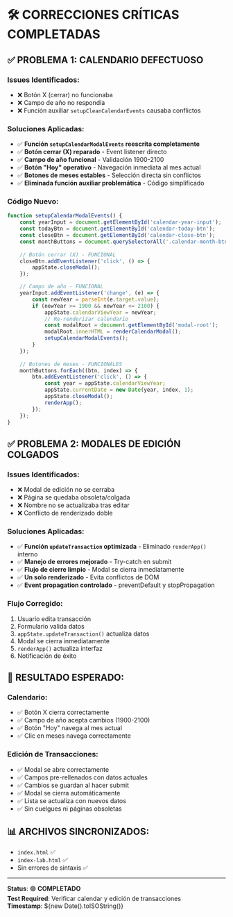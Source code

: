 # 🛠️ CORRECCIONES CRÍTICAS COMPLETADAS

## ✅ **PROBLEMA 1: CALENDARIO DEFECTUOSO**

### **Issues Identificados:**
- ❌ Botón X (cerrar) no funcionaba
- ❌ Campo de año no respondía 
- ❌ Función auxiliar `setupCleanCalendarEvents` causaba conflictos

### **Soluciones Aplicadas:**
- ✅ **Función `setupCalendarModalEvents` reescrita completamente**
- ✅ **Botón cerrar (X) reparado** - Event listener directo
- ✅ **Campo de año funcional** - Validación 1900-2100
- ✅ **Botón "Hoy" operativo** - Navegación inmediata al mes actual
- ✅ **Botones de meses estables** - Selección directa sin conflictos
- ✅ **Eliminada función auxiliar problemática** - Código simplificado

### **Código Nuevo:**
```javascript
function setupCalendarModalEvents() {
    const yearInput = document.getElementById('calendar-year-input');
    const todayBtn = document.getElementById('calendar-today-btn');
    const closeBtn = document.getElementById('calendar-close-btn');
    const monthButtons = document.querySelectorAll('.calendar-month-btn');
    
    // Botón cerrar (X) - FUNCIONAL
    closeBtn.addEventListener('click', () => {
        appState.closeModal();
    });

    // Campo de año - FUNCIONAL  
    yearInput.addEventListener('change', (e) => {
        const newYear = parseInt(e.target.value);
        if (newYear >= 1900 && newYear <= 2100) {
            appState.calendarViewYear = newYear;
            // Re-renderizar calendario
            const modalRoot = document.getElementById('modal-root');
            modalRoot.innerHTML = renderCalendarModal();
            setupCalendarModalEvents();
        }
    });
    
    // Botones de meses - FUNCIONALES
    monthButtons.forEach((btn, index) => {
        btn.addEventListener('click', () => {
            const year = appState.calendarViewYear;
            appState.currentDate = new Date(year, index, 1);
            appState.closeModal();
            renderApp();
        });
    });
}
```

## ✅ **PROBLEMA 2: MODALES DE EDICIÓN COLGADOS**

### **Issues Identificados:**
- ❌ Modal de edición no se cerraba
- ❌ Página se quedaba obsoleta/colgada
- ❌ Nombre no se actualizaba tras editar
- ❌ Conflicto de renderizado doble

### **Soluciones Aplicadas:**
- ✅ **Función `updateTransaction` optimizada** - Eliminado `renderApp()` interno
- ✅ **Manejo de errores mejorado** - Try-catch en submit
- ✅ **Flujo de cierre limpio** - Modal se cierra inmediatamente
- ✅ **Un solo renderizado** - Evita conflictos de DOM
- ✅ **Event propagation controlado** - preventDefault y stopPropagation

### **Flujo Corregido:**
1. Usuario edita transacción
2. Formulario valida datos
3. `appState.updateTransaction()` actualiza datos
4. Modal se cierra inmediatamente
5. `renderApp()` actualiza interfaz
6. Notificación de éxito

## 🌟 **RESULTADO ESPERADO:**

### **Calendario:**
- ✅ Botón X cierra correctamente
- ✅ Campo de año acepta cambios (1900-2100)
- ✅ Botón "Hoy" navega al mes actual
- ✅ Clic en meses navega correctamente

### **Edición de Transacciones:**
- ✅ Modal se abre correctamente
- ✅ Campos pre-rellenados con datos actuales
- ✅ Cambios se guardan al hacer submit
- ✅ Modal se cierra automáticamente
- ✅ Lista se actualiza con nuevos datos
- ✅ Sin cuelgues ni páginas obsoletas

## 📊 **ARCHIVOS SINCRONIZADOS:**
- `index.html` ✅ 
- `index-lab.html` ✅
- Sin errores de sintaxis ✅

---
**Status**: 🟢 **COMPLETADO**  
**Test Required**: Verificar calendar y edición de transacciones  
**Timestamp**: ${new Date().toISOString()}
